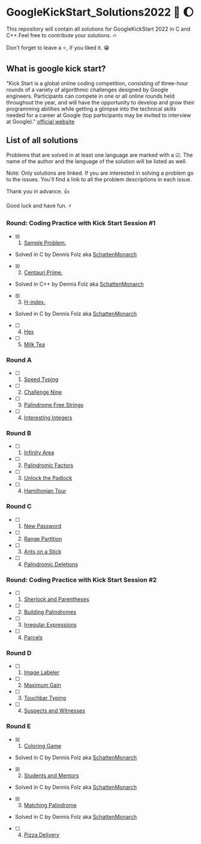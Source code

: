 # GoogleKickStart_Solutions2022 :rocket: :moon: 
This repository will contain all solutions for GoogleKickStart 2022 in C and C++.Feel free to contribute your solutions. :fire: 

Don't forget to leave a :star:, if you liked it. :grin:

## What is google kick start?

"Kick Start is a global online coding competition, consisting of three-hour rounds of a variety of algorithmic challenges designed by Google engineers. Participants can compete in one or all online rounds held throughout the year, and will have the opportunity to develop and grow their programming abilities while getting a glimpse into the technical skills needed for a career at Google (top participants may be invited to interview at Google)." [official website](https://codingcompetitions.withgoogle.com/kickstart)

## List of all solutions

Problems that are solved in at least one language are marked with a ☑. The name of the author and the language of the solution will be listed as well.

Note: Only solutions are linked. If you are interested in solving a problem go to the issues. You'll find a link to all the problem descriptions in each issue.

Thank you in advance. 👍

Good luck and have fun. ⚡

### Round: Coding Practice with Kick Start Session #1

- [x] 1. <a href="https://github.com/SchattenMonarch/GoogleKickStart_Solutions2022/tree/main/Coding%20Practice%20with%20Kick%20Start%20Session%20%231/Sample%20Problem">Sample Problem. </a> <br> 
- Solved in C by Dennis Folz aka [SchattenMonarch](https://github.com/SchattenMonarch)
- [x] 2. <a href="https://github.com/SchattenMonarch/GoogleKickStart_Solutions2022/tree/main/Coding%20Practice%20with%20Kick%20Start%20Session%20%231/Centauri%20Prime">Centauri Prime.</a> <br>
- Solved in C++ by Dennis Folz aka [SchattenMonarch](https://github.com/SchattenMonarch) 
- [x] 3. <a href="https://github.com/SchattenMonarch/GoogleKickStart_Solutions2022/tree/main/Coding%20Practice%20with%20Kick%20Start%20Session%20%231/H-index">H-index.</a> <br> 
- Solved in C by Dennis Folz aka [SchattenMonarch](https://github.com/SchattenMonarch)
- [ ] 4. <a href="">Hex</a> <br> 
- [ ] 5. <a href="">Milk Tea</a> <br> 

### Round A

- [ ] 1. <a href="">Speed Typing</a> <br> 
- [ ] 2. <a href="">Challenge Nine</a> <br> 
- [ ] 3. <a href="">Palindrome Free Strings</a> <br> 
- [ ] 4. <a href="">Interesting Integers</a> <br> 

### Round B

- [ ] 1. <a href="">Infinity Area</a> <br> 
- [ ] 2. <a href="">Palindromic Factors</a> <br> 
- [ ] 3. <a href="">Unlock the Padlock</a> <br> 
- [ ] 4. <a href="">Hamiltonian Tour</a> <br> 

### Round C

- [ ] 1. <a href="">New Password</a> <br> 
- [ ] 2. <a href="">Range Partition</a> <br> 
- [ ] 3. <a href="">Ants on a Stick</a> <br> 
- [ ] 4. <a href="">Palindromic Deletions</a> <br> 

### Round: Coding Practice with Kick Start Session #2

- [ ] 1. <a href="">Sherlock and Parentheses</a> <br> 
- [ ] 2. <a href="">Building Palindromes</a> <br> 
- [ ] 3. <a href="">Irregular Expressions</a> <br> 
- [ ] 4. <a href="">Parcels</a> <br> 

### Round D

- [ ] 1. <a href="">Image Labeler</a> <br> 
- [ ] 2. <a href="">Maximum Gain</a> <br> 
- [ ] 3. <a href="">Touchbar Typing</a> <br> 
- [ ] 4. <a href="">Suspects and Witnesses</a> <br> 

### Round E

- [x] 1. <a href="https://github.com/SchattenMonarch/GoogleKickStart_Solutions2022/tree/main/Round%20E/Coloring%20Game">Coloring Game</a> <br> 
- Solved in C by Dennis Folz aka [SchattenMonarch](https://github.com/SchattenMonarch)
- [x] 2. <a href="https://github.com/SchattenMonarch/GoogleKickStart_Solutions2022/tree/main/Round%20E/Students%20and%20Mentors">Students and Mentors</a> <br> 
- Solved in C by Dennis Folz aka [SchattenMonarch](https://github.com/SchattenMonarch)
- [x] 3. <a href="https://github.com/SchattenMonarch/GoogleKickStart_Solutions2022/tree/main/Round%20E/Matching%20Palindrome">Matching Palindrome</a> <br> 
- Solved in C by Dennis Folz aka [SchattenMonarch](https://github.com/SchattenMonarch)
- [ ] 4. <a href="">Pizza Delivery</a> <br> 
